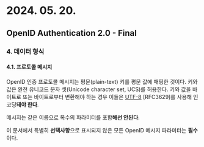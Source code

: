 # 2024. 05. 20.

## OpenID Authentication 2.0 - Final

### 4. 데이터 형식

#### 4.1. 프로토콜 메시지

OpenID 인증 프로토콜 메시지는 평문(plain-text) 키를 평문 값에 매핑한 것이다. 키와 값은 완전 유니코드 문자 셋(Unicode character set, UCS)를 허용한다. 키와 값을 바이트로 또는 바이트로부터 변환해야 하는 경우 이들은 [UTF-8][rfc-3629] [RFC3629]를 사용해 인코딩**돼야 한다**.

메시지는 같은 이름으로 복수의 파라미터를 포함**해선 안된다**.

이 문서에서 특별히 **선택사항**으로 표시되지 않은 모든 OpenID 메시지 파라미터는 **필수**이다.



[rfc-3629]: https://www.rfc-editor.org/rfc/rfc3629.html